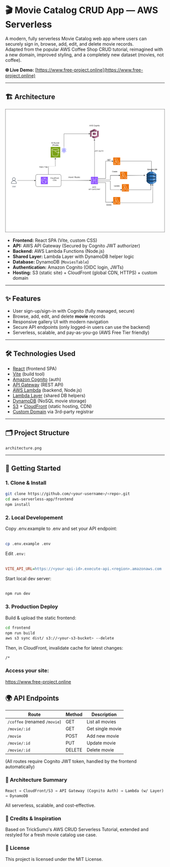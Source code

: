 # 🎬 Movie Catalog CRUD App — AWS Serverless

A modern, fully serverless Movie Catalog web app where users can securely sign in, browse, add, edit, and delete movie records.  
Adapted from the popular AWS Coffee Shop CRUD tutorial, reimagined with a new domain, improved styling, and a completely new dataset (movies, not coffee).

**🌐 Live Demo:** [https://www.free-project.online](https://www.free-project.online)

---

## 🏗️ Architecture

![Serverless Architecture](./architecture.png)

- **Frontend:** React SPA (Vite, custom CSS)  
- **API:** AWS API Gateway (Secured by Cognito JWT authorizer)
- **Backend:** AWS Lambda Functions (Node.js)  
- **Shared Layer:** Lambda Layer with DynamoDB helper logic  
- **Database:** DynamoDB (`MoviesTable`)
- **Authentication:** Amazon Cognito (OIDC login, JWTs)
- **Hosting:** S3 (static site) + CloudFront (global CDN, HTTPS) + custom domain

---

## ✨ Features

- User sign-up/sign-in with Cognito (fully managed, secure)
- Browse, add, edit, and delete **movie** records
- Responsive gallery UI with modern navigation
- Secure API endpoints (only logged-in users can use the backend)
- Serverless, scalable, and pay-as-you-go (AWS Free Tier friendly)

---

## 🛠️ Technologies Used

- [React](https://react.dev/) (frontend SPA)
- [Vite](https://vitejs.dev/) (build tool)
- [Amazon Cognito](https://aws.amazon.com/cognito/) (auth)
- [API Gateway](https://aws.amazon.com/api-gateway/) (REST API)
- [AWS Lambda](https://aws.amazon.com/lambda/) (backend, Node.js)
- [Lambda Layer](https://docs.aws.amazon.com/lambda/latest/dg/configuration-layers.html) (shared DB helpers)
- [DynamoDB](https://aws.amazon.com/dynamodb/) (NoSQL movie storage)
- [S3](https://aws.amazon.com/s3/) + [CloudFront](https://aws.amazon.com/cloudfront/) (static hosting, CDN)
- [Custom Domain](https://www.free-project.online) via 3rd-party registrar

---

## 🗂️ Project Structure

`architecture.png`


---

## 🚀 Getting Started

### 1. Clone & Install

```bash
git clone https://github.com/<your-username>/<repo>.git
cd aws-serverless-app/frontend
npm install
```
### 2. Local Developement

Copy .env.example to .env and set your API endpoint:

```bash

cp .env.example .env

```

Edit `.env:`

```ini

VITE_API_URL=https://<your-api-id>.execute-api.<region>.amazonaws.com
```
Start local dev server:

```bash

npm run dev

```

### 3. Production Deploy
Build & upload the static frontend:

```bash
cd frontend
npm run build
aws s3 sync dist/ s3://<your-s3-bucket> --delete
```
Then, in CloudFront, invalidate cache for latest changes:

```
/*
```

### Access your site:

https://www.free-project.online

## 🌍 API Endpoints
| Route                        | Method | Description      |
| ---------------------------- | ------ | ---------------- |
| `/coffee` (renamed `/movie`) | GET    | List all movies  |
| `/movie/:id`                 | GET    | Get single movie |
| `/movie`                     | POST   | Add new movie    |
| `/movie/:id`                 | PUT    | Update movie     |
| `/movie/:id`                 | DELETE | Delete movie     |


(All routes require Cognito JWT token, handled by the frontend automatically)

### 🧩 Architecture Summary
```
React → CloudFront/S3 → API Gateway (Cognito Auth) → Lambda (w/ Layer) → DynamoDB
```
All serverless, scalable, and cost-effective.

### 🙌 Credits & Inspiration
Based on TrickSumo's AWS CRUD Serverless Tutorial, extended and restyled for a fresh movie catalog use case.

### 📜 License
This project is licensed under the MIT License.

